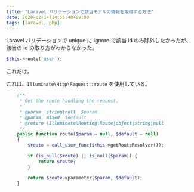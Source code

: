 ```yaml
---
title: "Laravel バリデーションで該当モデルの情報を取得する方法"
date: 2020-02-14T14:55:48+09:00
tags: [laravel, php]
---
```


Laravel バリデーションで unique に ignore で該当 id のみ除外したかったが、該当の id の取り方がわからなかった。

```php
$this->route(`user`);
```

これだけ。

これは、`Illuminate\Http\Request::route` を使用している。

```php
    /**
     * Get the route handling the request.
     *
     * @param  string|null  $param
     * @param  mixed  $default
     * @return \Illuminate\Routing\Route|object|string|null
     */
    public function route($param = null, $default = null)
    {
        $route = call_user_func($this->getRouteResolver());

        if (is_null($route) || is_null($param)) {
            return $route;
        }

        return $route->parameter($param, $default);
    }
```



